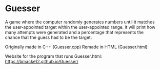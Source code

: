 # Guesser
A game where the computer randomly generates numbers until it matches the user-appointed target within the user-appointed range. 
It will print how many attempts were generated and a percentage that represents the chance that the guess had to be the target.

Originally made in C++ (Guesser.cpp)
Remade in HTML (Guesser.html)

Website for the program that runs Guesser.html: https://bmacke12.github.io/Guesser/
